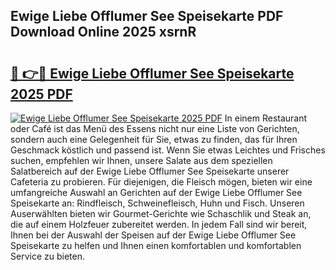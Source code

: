 ## Ewige Liebe Offlumer See Speisekarte PDF Download Online 2025 xsrnR

# <h2><a href="http://gc5tj4x.nevu.top/?p=Ewige+Liebe+Offlumer+See+Speisekarte">🔗 👉🔴 Ewige Liebe Offlumer See Speisekarte 2025 PDF</a></h2>

[![Ewige Liebe Offlumer See Speisekarte 2025 PDF](https://i.imgur.com/dBaPXMq.png)](http://gc5tj4x.nevu.top/?p=Ewige+Liebe+Offlumer+See+Speisekarte)
In einem Restaurant oder Café ist das Menü des Essens nicht nur eine Liste von Gerichten, sondern auch eine Gelegenheit für Sie, etwas zu finden, das für Ihren Geschmack köstlich und passend ist. Wenn Sie etwas Leichtes und Frisches suchen, empfehlen wir Ihnen, unsere Salate aus dem speziellen Salatbereich auf der Ewige Liebe Offlumer See Speisekarte unserer Cafeteria zu probieren. Für diejenigen, die Fleisch mögen, bieten wir eine umfangreiche Auswahl an Gerichten auf der Ewige Liebe Offlumer See Speisekarte an: Rindfleisch, Schweinefleisch, Huhn und Fisch. Unseren Auserwählten bieten wir Gourmet-Gerichte wie Schaschlik und Steak an, die auf einem Holzfeuer zubereitet werden. In jedem Fall sind wir bereit, Ihnen bei der Auswahl der Speisen auf der Ewige Liebe Offlumer See Speisekarte zu helfen und Ihnen einen komfortablen und komfortablen Service zu bieten.
